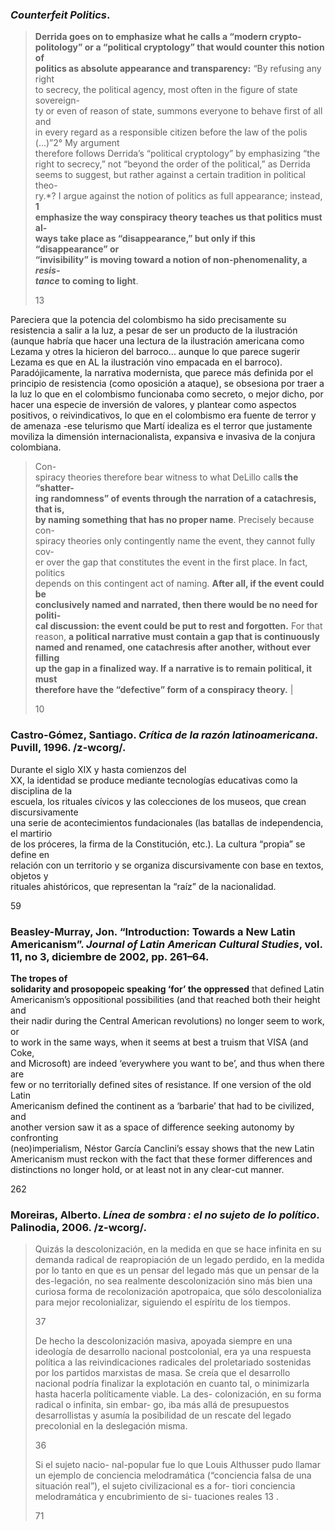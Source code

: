 ### _Counterfeit Politics_.

> **Derrida goes on to emphasize what he calls a “modern crypto-**  
> **politology” or a “political cryptology” that would counter this notion of**  
> **politics as absolute appearance and transparency:** “By refusing any right  
> to secrecy, the political agency, most often in the figure of state sovereign-  
> ty or even of reason of state, summons everyone to behave first of all and  
> in every regard as a responsible citizen before the law of the polis (...)”2° My argument  
> therefore follows Derrida’s “political cryptology” by emphasizing “the  
> right to secrecy,” not “beyond the order of the political,” as Derrida  
> seems to suggest, but rather against a certain tradition in political theo-  
> ry.*? I argue against the notion of politics as full appearance; instead, **1**  
> **emphasize the way conspiracy theory teaches us that politics must al-**  
> **ways take place as “disappearance,” but only if this “disappearance” or**  
> **“invisibility” is moving toward a notion of non-phenomenality, a _resis-_**  
> **_tance_ to coming to light**.
> 
> 13

Pareciera que la potencia del colombismo ha sido precisamente su resistencia a salir a la luz, a pesar de ser un producto de la ilustración (aunque habría que hacer una lectura de la ilustración americana como Lezama y otres la hicieron del barroco... aunque lo que parece sugerir Lezama es que en AL la ilustración vino empacada en el barroco). Paradójicamente, la narrativa modernista, que parece más definida por el principio de resistencia (como oposición a ataque), se obsesiona por traer a la luz lo que en el colombismo funcionaba como secreto, o mejor dicho, por hacer una especie de inversión de valores, y plantear como aspectos positivos, o reivindicativos, lo que en el colombismo era fuente de terror y de amenaza -ese telurismo que Martí idealiza es el terror que justamente moviliza la dimensión internacionalista, expansiva e invasiva de la conjura colombiana.

> Con-  
> spiracy theories therefore bear witness to what DeLillo call**s the “shatter-**  
> **ing randomness” of events through the narration of a catachresis, that is,**  
> **by naming something that has no proper name**. Precisely because con-  
> spiracy theories only contingently name the event, they cannot fully cov-  
> er over the gap that constitutes the event in the first place. In fact, politics  
> depends on this contingent act of naming. **After all, if the event could be**  
> **conclusively named and narrated, then there would be no need for politi-**  
> **cal discussion: the event could be put to rest and forgotten.** For that  
> reason, **a political narrative must contain a gap that is continuously**  
> **named and renamed, one catachresis after another, without ever filling**  
> **up the gap in a finalized way. If a narrative is to remain political, it must**  
> **therefore have the “defective” form of a conspiracy theory.** |
> 
> 10

### Castro-Gómez, Santiago. _Crítica de la razón latinoamericana_. Puvill, 1996. /z-wcorg/.

Durante el siglo XIX y hasta comienzos del  
XX, la identidad se produce mediante tecnologías educativas como la disciplina de la  
escuela, los rituales cívicos y las colecciones de los museos, que crean discursivamente  
una serie de acontecimientos fundacionales (las batallas de independencia, el martirio  
de los próceres, la firma de la Constitución, etc.). La cultura “propia” se define en  
relación con un territorio y se organiza discursivamente con base en textos, objetos y  
rituales ahistóricos, que representan la “raíz” de la nacionalidad.

59


### Beasley-Murray, Jon. “Introduction: Towards a New Latin Americanism”. _Journal of Latin American Cultural Studies_, vol. 11, no 3, diciembre de 2002, pp. 261–64. 

**The tropes of**  
**solidarity and prosopopeic speaking ‘for’ the oppressed** that defined Latin  
Americanism’s oppositional possibilities (and that reached both their height and  
their nadir during the Central American revolutions) no longer seem to work, or  
to work in the same ways, when it seems at best a truism that VISA (and Coke,  
and Microsoft) are indeed ‘everywhere you want to be’, and thus when there are  
few or no territorially defined sites of resistance. If one version of the old Latin  
Americanism defined the continent as a ‘barbarie’ that had to be civilized, and  
another version saw it as a space of difference seeking autonomy by confronting  
(neo)imperialism, Néstor Garcı́a Canclini’s essay shows that the new Latin  
Americanism must reckon with the fact that these former differences and  
distinctions no longer hold, or at least not in any clear-cut manner.

262

### Moreiras, Alberto. _Línea de sombra : el no sujeto de lo político_. Palinodia, 2006. /z-wcorg/.

> Quizás la descolonización, en la medida en que se hace infinita en su demanda radical de reapropiación de un legado perdido, en la medida por lo tanto en que es un pensar del legado más que un pensar de la des-legación, no sea realmente descolonización sino más bien una curiosa forma de recolonización apotropaica, que sólo descolonializa para mejor recolonializar, siguiendo el espíritu de los tiempos.
> 
> 37
> 
> De hecho la descolonización masiva, apoyada siempre en una ideología de desarrollo nacional postcolonial, era ya una respuesta política a las reivindicaciones radicales del proletariado sostenidas por los partidos marxistas de masa. Se creía que el desarrollo nacional podría finalizar la explotación en cuanto tal, o minimizarla hasta hacerla políticamente viable. La des- colonización, en su forma radical o infinita, sin embar- go, iba más allá de presupuestos desarrollistas y asumía la posibilidad de un rescate del legado precolonial en la deslegación misma.
> 
> 36
> 
> Si el sujeto nacio- nal-popular fue lo que Louis Althusser pudo llamar un ejemplo de conciencia melodramática (“conciencia falsa de una situación real”), el sujeto civilizacional es a for- tiori conciencia melodramática y encubrimiento de si- tuaciones reales 13 .
> 
> 71